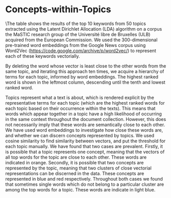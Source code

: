# Concepts-within-Topics

\\The table shows the results of the top 10 keywords from 50 topics extracted using the Latent Dirichlet Allocation (LDA) algorithm on a corpus the MaSTIC research group of the Université libre de Bruxelles (ULB) acquired from the European Commission. We used the 300-dimensional pre-trained word embeddings from the Google News corpus using Word2Vec (https://code.google.com/archive/p/word2vec/) to represent each of these keywords vectorially. 

By deleting the word whose vector is least close to the other words from the same topic, and iterating this approach ten times, we acquire a hierarchy of terms for each topic, informed by word embeddings. The highest ranked word is shown in the leftmost column, descending until the tenth and lowest ranked word.

Topics represent what a text is about, which is rendered explicit by the representative terms for each topic (which are the highest ranked words for each topic based on their occurrence within the texts). This means that words which appear together in a topic have a high likelihood of occurring in the same context throughout the document collection. However, this does not necessarily imply that these words are semantically close to each other. We have used word embeddings to investigate how close these words are, and whether we can discern concepts represented by topics. We used cosine similarity to find similarity between vectors, and put the threshold for each topic manually. We have found that two cases are prevalent. Firstly, it is possible that a topic represents one concept, meaning that the vectors of all top words for the topic are close to each other. These words are indicated in orange. Secondly, it is possible that two concepts are represented by the topic, meaning that two clusters of close vectorial representations can be discerned in the data. These concepts are represented in blue and red respectively. Throughout both cases we found that sometimes single words which do not belong to a particular cluster are among the top words for a topic. These words are indicate in light blue. 
